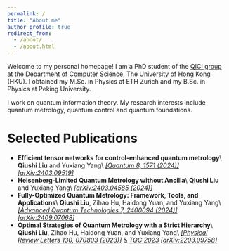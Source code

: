```yaml
---
permalink: /
title: "About me"
author_profile: true
redirect_from: 
  - /about/
  - /about.html
---
```


Welcome to my personal homepage! I am a PhD student of the [QICI group](https://qici.weebly.com/) at the Department of Computer Science, The University of Hong Kong (HKU). I obtained my M.Sc. in Physics at ETH Zurich and my B.Sc. in Physics at Peking University.

I work on quantum information theory. My research interests include quantum metrology, quantum control and quantum foundations.

Selected Publications
======
* **Efficient tensor networks for control-enhanced quantum metrology**\\
  **Qiushi Liu** and Yuxiang Yang\\
  [*[Quantum 8, 1571 (2024)]*](https://doi.org/10.22331/q-2024-12-18-1571) [*[arXiv:2403.09519]*](https://arxiv.org/abs/2403.09519)
* **Heisenberg-Limited Quantum Metrology without Ancilla**\\
  **Qiushi Liu** and Yuxiang Yang\\
  [*[arXiv:2403.04585 (2024)]*](https://arxiv.org/abs/2403.04585)
* **Fully-Optimized Quantum Metrology: Framework, Tools, and Applications**\\
  **Qiushi Liu**, Zihao Hu, Haidong Yuan, and Yuxiang Yang\\
  [*[Advanced Quantum Technologies 7, 2400094 (2024)]*](https://doi.org/10.1002/qute.202400094) [*[arXiv:2409.07068]*](https://arxiv.org/abs/2409.07068)
* **Optimal Strategies of Quantum Metrology with a Strict Hierarchy**\\
  **Qiushi Liu**, Zihao Hu, Haidong Yuan, and Yuxiang Yang\\
  [*[Physical Review Letters 130, 070803 (2023)]*](https://doi.org/10.1103/PhysRevLett.130.070803) & [*TQC 2023*](https://tqc-conference.org/tqc2023/) [*[arXiv:2203.09758]*](https://arxiv.org/abs/2203.09758)
